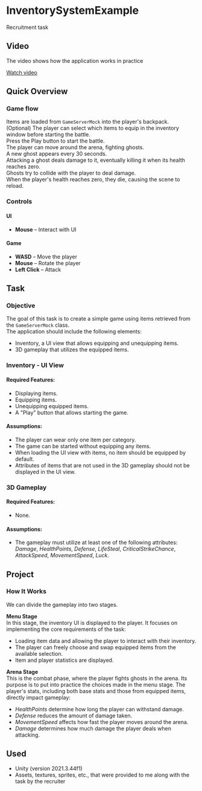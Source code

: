 # InventorySystemExample
 Recruitment task

## Video
The video shows how the application works in practice

[Watch video](https://youtu.be/sIAtIIp5L9c)

## Quick Overview
### Game flow
Items are loaded from `GameServerMock` into the player's backpack.<br>
(Optional) The player can select which items to equip in the inventory window before starting the battle.<br>
Press the Play button to start the battle.<br>
The player can move around the arena, fighting ghosts.<br>
A new ghost appears every 30 seconds.<br>
Attacking a ghost deals damage to it, eventually killing it when its health reaches zero.<br>
Ghosts try to collide with the player to deal damage.<br>
When the player's health reaches zero, they die, causing the scene to reload.<br>
### Controls
#### UI
- **Mouse** – Interact with UI
#### Game
- **WASD** – Move the player
- **Mouse** – Rotate the player
- **Left Click** – Attack

## Task
### Objective
The goal of this task is to create a simple game using items retrieved from the `GameServerMock` class.<br>
The application should include the following elements:
- Inventory, a UI view that allows equipping and unequipping items.
- 3D gameplay that utilizes the equipped items.
### Inventory - UI View
#### Required Features:
- Displaying items.
- Equipping items.
- Unequipping equipped items.
- A "Play" button that allows starting the game.
#### Assumptions:
- The player can wear only one item per category.
- The game can be started without equipping any items.
- When loading the UI view with items, no item should be equipped by default.
- Attributes of items that are not used in the 3D gameplay should not be displayed in the UI view.
### 3D Gameplay
#### Required Features:
- None.
#### Assumptions:
- The gameplay must utilize at least one of the following attributes:
*Damage*, *HealthPoints*, *Defense*, *LifeSteal*, *CriticalStrikeChance*, *AttackSpeed*, *MovementSpeed*, *Luck*.

## Project
### How It Works
We can divide the gameplay into two stages.<br>

**Menu Stage**<br>
In this stage, the inventory UI is displayed to the player.
It focuses on implementing the core requirements of the task:
- Loading item data and allowing the player to interact with their inventory.
- The player can freely choose and swap equipped items from the available selection.
- Item and player statistics are displayed.

**Arena Stage**<br>
This is the combat phase, where the player fights ghosts in the arena.
Its purpose is to put into practice the choices made in the menu stage.
The player's stats, including both base stats and those from equipped items, directly impact gameplay:
- *HealthPoints* determine how long the player can withstand damage.
- *Defense* reduces the amount of damage taken.
- *MovementSpeed* affects how fast the player moves around the arena.
- *Damage* determines how much damage the player deals when attacking.

## Used
- Unity (version 2021.3.44f1)
- Assets, textures, sprites, etc., that were provided to me along with the task by the recruiter
